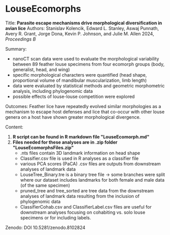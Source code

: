 # LouseEcomorphs
Title: **Parasite escape mechanisms drive morphological diversification in avian lice**
Authors: Stanislav Kolencik, Edward L. Stanley, Aswaj Punnath, Avery R. Grant, Jorge Dona, Kevin P. Johnson, and Julie M. Allen
2024, _Proceedings B_

Summary:
- nanoCT scan data were used to evaluate the morphological variability between 89 feather louse specimens from four ecomorph groups (body, generalist, head, and wing)
- specific morphological characters were quantified (head shape, proportional volume of mandibular muscularization, limb length)
- data were evaluated by statistical methods and geometric morphometric analysis, including phylogenomic data
- possible effects of louse-louse competition were explored
  
Outcomes: Feather lice have repeatedly evolved similar morphologies as a mechanism to escape host defenses and lice that co-occur with other louse genera on a host have shown greater morphological divergence.

Content:
1. **R script can be found in R markdown file "LouseEcomorph.md"**
2. **Files needed for these analyses are in .zip folder "LouseEcomorphsFiles.zip"**
   - .nts files contain 3D landmark information on head shape
   - Classifier.csv file is used in R analyses as a classifier file
   - various PCA scores (PaCA) .csv files are outputs from downstream analyses of landmark data
   - LouseTree_Binary.tre is a binary tree file -> some branches were split where our dataset includes landmarks for both female and male data (of the same specimen)
   - pruned_tree and tree_sorted are tree data from the downstream analyses of landmark data resulting from the inclusion of phylogenomic data
   - ClassifierCohab.csv and ClassifierLabel.csv files are useful for downstream analyses focusing on cohabiting vs. solo louse specimens or for including labels.
     
Zenodo: DOI 10.5281/zenodo.8102824
